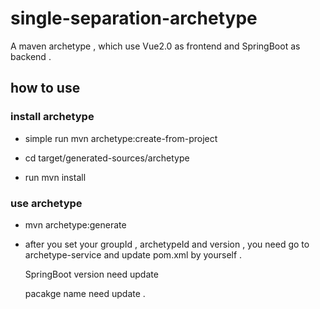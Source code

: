 # single-separation-archetype
A maven archetype , which use Vue2.0 as frontend and SpringBoot as backend . 

## how to use 

### install archetype

* simple run mvn archetype:create-from-project

* cd target/generated-sources/archetype

* run mvn install

### use archetype

* mvn archetype:generate

* after you set your groupId , archetypeId and version , you need go to archetype-service and update pom.xml by yourself . 

  SpringBoot version need update 
  
  pacakge name need update . 
